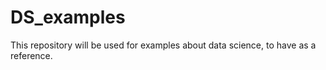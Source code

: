 # DS_examples
This repository will be used for examples about data science, to have as a reference.
